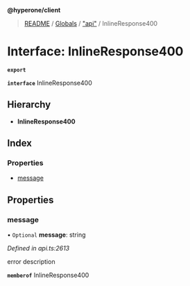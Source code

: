 **@hyperone/client**

> [README](../README.md) / [Globals](../globals.md) / ["api"](../modules/_api_.md) / InlineResponse400

# Interface: InlineResponse400

**`export`** 

**`interface`** InlineResponse400

## Hierarchy

* **InlineResponse400**

## Index

### Properties

* [message](_api_.inlineresponse400.md#message)

## Properties

### message

• `Optional` **message**: string

*Defined in api.ts:2613*

error description

**`memberof`** InlineResponse400
